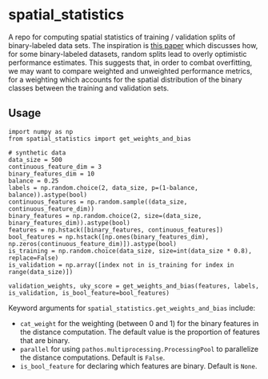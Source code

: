 # spatial_statistics
A repo for computing spatial statistics of training / validation splits
of binary-labeled data sets. The inspiration is [this paper](https://arxiv.org/pdf/1706.06619.pdf) which discusses how, for some binary-labeled datasets, random splits lead to overly optimistic performance estimates.
This suggests that, in order to combat overfitting, we may want to compare weighted and unweighted performance metrics, for a weighting which accounts for the spatial distribution of the binary classes between the training and validation sets.

## Usage
  ```
import numpy as np
from spatial_statistics import get_weights_and_bias

# synthetic data
data_size = 500
continuous_feature_dim = 3
binary_features_dim = 10
balance = 0.25
labels = np.random.choice(2, data_size, p=(1-balance, balance)).astype(bool)
continuous_features = np.random.sample((data_size, continuous_feature_dim))
binary_features = np.random.choice(2, size=(data_size, binary_features_dim)).astype(bool)
features = np.hstack([binary_features, continuous_features])
bool_features = np.hstack([np.ones(binary_features_dim), np.zeros(continuous_feature_dim)]).astype(bool)
is_training = np.random.choice(data_size, size=int(data_size * 0.8), replace=False)
is_validation = np.array([index not in is_training for index in range(data_size)])

validation_weights, uky_score = get_weights_and_bias(features, labels, is_validation, is_bool_feature=bool_features)
```


Keyword arguments for ```spatial_statistics.get_weights_and_bias``` include:
   * ```cat_weight``` for the weighting (between 0 and 1) for the binary features in the distance computation. The default value is the proportion of features that are binary.
   * ```parallel``` for using ```pathos.multiprocessing.ProcessingPool``` to parallelize the distance computations. Default is ```False```.
   * ```is_bool_feature``` for declaring which features are binary. Default is ```None```.
